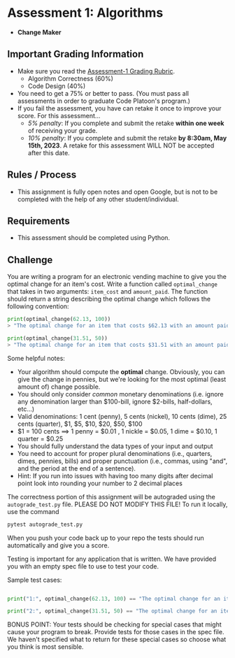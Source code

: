 # Assessment 1: Algorithms
- **Change Maker**


## Important Grading Information
- Make sure you read the [Assessment-1 Grading Rubric](https://docs.google.com/spreadsheets/d/1CjVoEPvswccsGTU5xc0WLaQ87Ql_mqGSeCEoZhSFyCM/edit?usp=sharing).
  - Algorithm Correctness (60%)
  - Code Design (40%)
- You need to get a 75% or better to pass. (You must pass all assessments in order to graduate Code Platoon's program.)
- If you fail the assessment, you have can retake it once to improve your score. For this assessment... 
  - *5% penalty*: If you complete and submit the retake **within one week** of receiving your grade. 
  - *10% penalty*: If you complete and submit the retake **by 8:30am, May 15th, 2023**. A retake for this assessment WILL NOT be accepted after this date.
  
## Rules / Process
- This assignment is fully open notes and open Google, but is not to be completed with the help of any other student/individual.

## Requirements
- This assessment should be completed using Python.

## Challenge
You are writing a program for an electronic vending machine to give you the optimal change for an item's cost. Write a function called `optimal_change` that takes in two arguments: `item_cost` and `amount_paid`. The function should return a string describing the optimal change which follows the following convention:

```py
print(optimal_change(62.13, 100))
> "The optimal change for an item that costs $62.13 with an amount paid of $100 is 1 $20 bill, 1 $10 bill, 1 $5 bill, 2 $1 bills, 3 quarters, 1 dime, and 2 pennies."

print(optimal_change(31.51, 50))
> "The optimal change for an item that costs $31.51 with an amount paid of $50 is 1 $10 bill, 1 $5 bill, 3 $1 bills, 1 quarter, 2 dimes, and 4 pennies."
```

Some helpful notes:
- Your algorithm should compute the **optimal** change. Obviously, you can give the change in pennies, but we're looking for the most optimal (least amount of) change possible.
- You should only consider *common* monetary denominations (i.e. ignore any denomination larger than $100-bill, ignore $2-bills, half-dollars, etc...)
- Valid denominations: 1 cent (penny), 5 cents (nickel), 10 cents (dime), 25 cents (quarter), $1, $5, $10, $20, $50, $100
- $1 = 100 cents  ==> 1 penny = $0.01 , 1 nickle = $0.05, 1 dime = $0.10, 1 quarter = $0.25
- You should fully understand the data types of your input and output
- You need to account for proper plural denominations (i.e., quarters, dimes, pennies, bills) and proper punctuation (i.e., commas, using "and", and the period at the end of a sentence).
- Hint: If you run into issues with having too many digits after decimal point look into rounding your number to 2 decimal places

The correctness portion of this assignment will be autograded using the `autograde_test.py` file. PLEASE DO NOT MODIFY THIS FILE!
To run it locally, use the command
```sh
pytest autograde_test.py
```
When you push your code back up to your repo the tests should run automatically and give you a score.


Testing is important for any application that is written. We have provided you with an empty spec file to use to test your code.

Sample test cases:
```py

print("1:", optimal_change(62.13, 100) == "The optimal change for an item that costs $62.13 with an amount paid of $100 is 1 $20 bill, 1 $10 bill, 1 $5 bill, 2 $1 bills, 3 quarters, 1 dime, and 2 pennies.")

print("2:", optimal_change(31.51, 50) == "The optimal change for an item that costs $31.51 with an amount paid of $50 is 1 $10 bill, 1 $5 bill, 3 $1 bills, 1 quarter, 2 dimes, and 4 pennies.")

```
BONUS POINT: Your tests should be checking for special cases that might cause your program to break. Provide tests for those cases in the spec file. We haven't specified what to return for these special cases so choose what you think is most sensible. 
